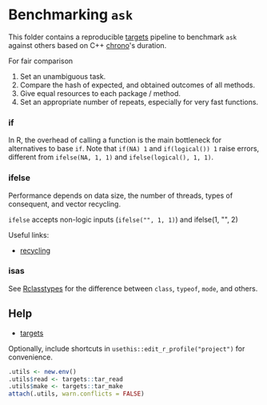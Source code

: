 # Benchmarking `ask`

This folder contains a reproducible [targets][] pipeline to benchmark `ask` against others based on C++ [chrono][]'s duration.

For fair comparison  
1. Set an unambiguous task.  
2. Compare the hash of expected, and obtained outcomes of all methods.  
3. Give equal resources to each package / method.  
4. Set an appropriate number of repeats, especially for very fast functions.  

### if
In R, the overhead of calling a function is the main bottleneck for alternatives to base `if`. Note that `if(NA) 1` and `if(logical()) 1` raise errors, different from `ifelse(NA, 1, 1)` and `ifelse(logical(), 1, 1)`.

### ifelse
Performance depends on data size, the number of threads, types of consequent, and vector recycling. 

`ifelse` accepts non-logic inputs (`ifelse("", 1, 1)`) and
ifelse(1, "", 2)

Useful links:
- [recycling][]  

### isas
See [Rclasstypes] for the difference between `class`, `typeof`, `mode`, and others.


## Help
- [targets][]

Optionally, include shortcuts in `usethis::edit_r_profile("project")` for 
convenience.
```r
.utils <- new.env()
.utils$read <- targets::tar_read
.utils$make <- targets::tar_make
attach(.utils, warn.conflicts = FALSE)
```

[targets]: https://books.ropensci.org/targets/
[chrono]: https://en.cppreference.com/w/cpp/chrono/duration
[Rclasstypes]: https://stackoverflow.com/a/40171527/14853907
[recycling]: https://vctrs.r-lib.org/articles/type-size.html#appendix-recycling-in-base-r
[Rlang]: http://janvitek.org/pubs/ecoop12.pdf
